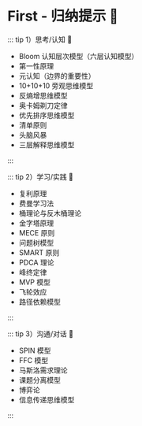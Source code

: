 # First - 归纳提示 🔔

::: tip 1）思考/认知 🔔

- Bloom 认知层次模型（六层认知模型）
- 第一性原理
- 元认知（边界的重要性）
- 10+10+10 旁观思维模型
- 反熵增思维模型
- 奥卡姆剃刀定律
- 优先排序思维模型
- 清单原则
- 头脑风暴
- 三层解释思维模型

:::

::: tip 2）学习/实践 🔔

- 复利原理
- 费曼学习法
- 桶理论与反木桶理论
- 金字塔原理
- MECE 原则
- 问题树模型
- SMART 原则
- PDCA 理论
- 峰终定律
- MVP 模型
- 飞轮效应
- 路径依赖模型

:::

::: tip 3）沟通/对话 🔔

- SPIN 模型
- FFC 模型
- 马斯洛需求理论
- 课题分离模型
- 博弈论
- 信息传递思维模型

:::
